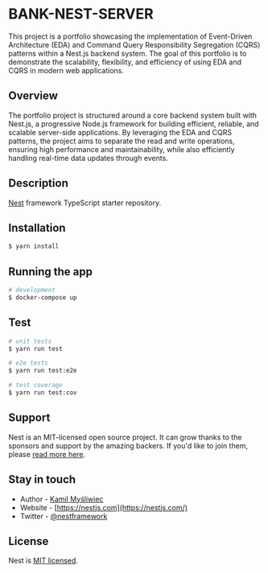 # BANK-NEST-SERVER

This project is a portfolio showcasing the implementation of Event-Driven Architecture (EDA) and Command Query Responsibility Segregation (CQRS) patterns within a Nest.js backend system. The goal of this portfolio is to demonstrate the scalability, flexibility, and efficiency of using EDA and CQRS in modern web applications.

## Overview

The portfolio project is structured around a core backend system built with Nest.js, a progressive Node.js framework for building efficient, reliable, and scalable server-side applications. By leveraging the EDA and CQRS patterns, the project aims to separate the read and write operations, ensuring high performance and maintainability, while also efficiently handling real-time data updates through events.

## Description

[Nest](https://github.com/nestjs/nest) framework TypeScript starter repository.

## Installation

```bash
$ yarn install
```

## Running the app

```bash
# development
$ docker-compose up
```

## Test

```bash
# unit tests
$ yarn run test

# e2e tests
$ yarn run test:e2e

# test coverage
$ yarn run test:cov
```

## Support

Nest is an MIT-licensed open source project. It can grow thanks to the sponsors and support by the amazing backers. If you'd like to join them, please [read more here](https://docs.nestjs.com/support).

## Stay in touch

- Author - [Kamil Myśliwiec](https://kamilmysliwiec.com)
- Website - [https://nestjs.com](https://nestjs.com/)
- Twitter - [@nestframework](https://twitter.com/nestframework)

## License

Nest is [MIT licensed](LICENSE).
